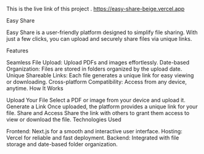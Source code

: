 This is the live link of this project . https://easy-share-beige.vercel.app

Easy Share

Easy Share is a user-friendly platform designed to simplify file sharing. With just a few clicks, you can upload and securely share files via unique links.

Features

Seamless File Upload: Upload PDFs and images effortlessly.
Date-based Organization: Files are stored in folders organized by the upload date.
Unique Shareable Links: Each file generates a unique link for easy viewing or downloading.
Cross-platform Compatibility: Access from any device, anytime.
How It Works

Upload Your File
Select a PDF or image from your device and upload it.
Generate a Link
Once uploaded, the platform provides a unique link for your file.
Share and Access
Share the link with others to grant them access to view or download the file.
Technologies Used

Frontend: Next.js for a smooth and interactive user interface.
Hosting: Vercel for reliable and fast deployment.
Backend: Integrated with file storage and date-based folder organization.
